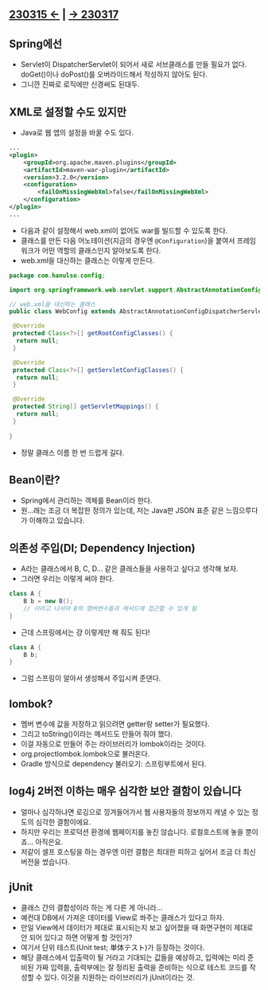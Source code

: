 ﻿## [230315 ←](/230130-_Spring/230315/) | [→ 230317](/230130-_Spring/230317/)

## Spring에선

- Servlet이 DispatcherServlet이 되어서 새로 서브클래스를 만들 필요가 없다. doGet()이나 doPost()를 오버라이드해서 작성하지 않아도 된다.
- 그니깐 진짜로 로직에만 신경써도 된대두.

## XML로 설정할 수도 있지만

- Java로 웹 앱의 설정을 바꿀 수도 있다.

```xml
...
<plugin>
    <groupId>org.apache.maven.plugins</groupId>
    <artifactId>maven-war-plugin</artifactId>
    <version>3.2.0</version>
    <configuration>
        <failOnMissingWebXml>false</failOnMissingWebXml>
    </configuration>
</plugin>
...
```

- 다음과 같이 설정해서 web.xml이 없어도 war를 빌드할 수 있도록 한다.
- 클래스를 만든 다음 어노테이션(지금의 경우엔 `@Configuration`)을 붙여서 프레임워크가 어떤 역할의 클래스인지 알아보도록 한다.
- web.xml을 대신하는 클래스는 이렇게 만든다.

```java
package com.hanulso.config;

import org.springframework.web.servlet.support.AbstractAnnotationConfigDispatcherServletInitializer;

// web.xml을 대신하는 클래스
public class WebConfig extends AbstractAnnotationConfigDispatcherServletInitializer {

 @Override
 protected Class<?>[] getRootConfigClasses() {
  return null;
 }

 @Override
 protected Class<?>[] getServletConfigClasses() {
  return null;
 }

 @Override
 protected String[] getServletMappings() {
  return null;
 }
 
}
```

- 정말 클래스 이름 한 번 드럽게 길다.

## Bean이란?

- Spring에서 관리하는 객체를 Bean이라 한다.
- 원...래는 조금 더 복잡한 정의가 있는데, 저는 Java판 JSON 표준 같은 느낌으루다가 이해하고 있습니다.

## 의존성 주입(DI; Dependency Injection)

- A라는 클래스에서 B, C, D... 같은 클래스들을 사용하고 싶다고 생각해 보자.
- 그러면 우리는 이렇게 써야 한다.

```java
class A {
    B b = new B();
    // 이러고 나서야 B의 멤버변수들과 메서드에 접근할 수 있게 됨
}
```

- 근데 스프링에서는 걍 이렇게만 해 줘도 된다!

```java
class A {
    B b;
}
```

- 그럼 스프링이 알아서 생성해서 주입시켜 준댄다.

## lombok?

- 멤버 변수에 값을 저장하고 읽으려면 getter랑 setter가 필요했다.
- 그리고 toString()이라는 메서드도 만들어 줘야 했다.
- 이걸 자동으로 만들어 주는 라이브러리가 lombok이라는 것이다.
- org.projectlombok.lombok으로 불러온다.
- Gradle 방식으로 dependency 불러오기: 스프링부트에서 된다.

## log4j 2버전 이하는 매우 심각한 보안 결함이 있습니다

- 얼마나 심각하냐면 로깅으로 낑겨들어가서 웹 사용자들의 정보까지 캐낼 수 있는 정도의 심각한 결함이에요.
- 하지만 우리는 프로덕션 환경에 웹페이지를 놓진 않습니다. 로컬호스트에 놓을 뿐이죠... 아직은요.
- 저같이 셀프 호스팅을 하는 경우엔 이런 결함은 최대한 피하고 싶어서 조금 더 최신 버전을 썼습니다.

## jUnit

- 클래스 간의 결합성이라 하는 게 다른 게 아니라...
- 예컨대 DB에서 가져온 데이터를 View로 쏴주는 클래스가 있다고 하자.
- 만일 View에서 데이터가 제대로 표시되는지 보고 싶어졌을 때 화면구현이 제대로 안 되어 있다고 하면 어떻게 할 것인가?
- 여기서 단위 테스트(Unit test; 単体テスト)가 등장하는 것이다.
- 해당 클래스에서 입출력이 될 거라고 기대되는 값들을 예상하고, 입력에는 미리 준비된 가짜 입력을, 출력부에는 잘 정리된 출력을 준비하는 식으로 테스트 코드를 작성할 수 있다. 이것을 지원하는 라이브러리가 jUnit이라는 것.
